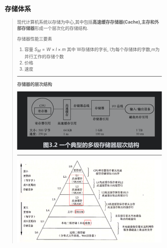 ## 存储体系

> 现代计算机系统以存储为中心,其中包括**高速缓存存储器(Cache),主存和外部存储器**形成一个层次化的存储结构.
>
> 存储器性能三要素
>
> 1. 容量  $S_M=W\times l \times m$ 其中 W存储体的字长, l为每个存储体的字数,m为并行工作的存储个数 
> 2. 价格
> 3. 速度
>
> ---
>
> **存储器的层次结构**
>
> ![image-20210902203821017](image-20210902203821017.png)
>
> ---
>
> ![image-20210903093136852](image-20210903093136852.png)
>
> 
